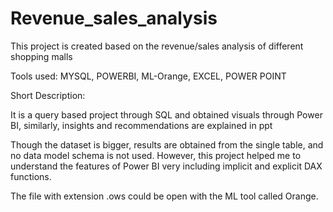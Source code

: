 # Revenue_sales_analysis


This project is created based on the revenue/sales analysis of different shopping malls

Tools used: MYSQL, POWERBI, ML-Orange, EXCEL, POWER POINT

Short Description: 

It is a query based project through SQL and obtained visuals through Power BI, similarly, insights and recommendations are explained in ppt 

Though the dataset is bigger, results are obtained from the single table, and no data model schema is not used. However, this project helped me to understand the features of Power BI very including implicit and explicit DAX functions.

The file with extension .ows could be open with the ML tool called Orange.
